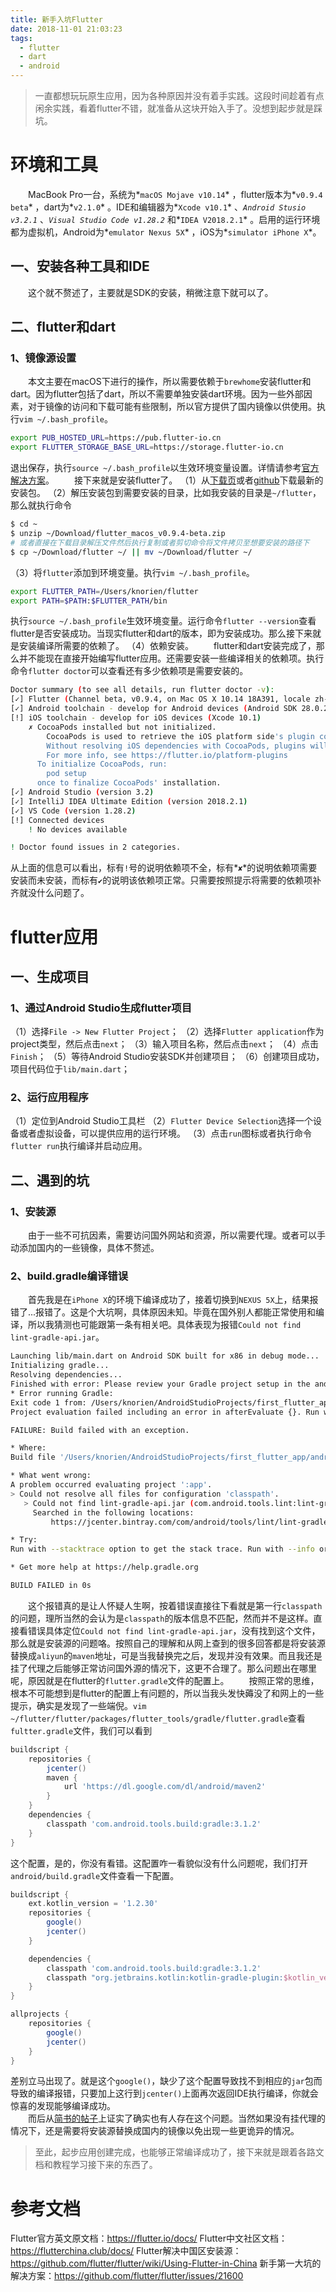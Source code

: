 ```yaml
---
title: 新手入坑Flutter
date: 2018-11-01 21:03:23
tags:
  - flutter
  - dart
  - android
---
```

> 一直都想玩玩原生应用，因为各种原因并没有着手实践。这段时间趁着有点闲余实践，看着flutter不错，就准备从这块开始入手了。没想到起步就是踩坑。
# 环境和工具
&emsp;&emsp;MacBook Pro一台，系统为*`macOS Mojave v10.14`* ，flutter版本为*`v0.9.4 beta`* ，dart为*`v2.1.0`* 。IDE和编辑器为*`Xcode v10.1`* 、*`Android Stusio v3.2.1`* 、*`Visual Studio Code v1.28.2`* 和*`IDEA V2018.2.1`* 。启用的运行环境都为虚拟机，Android为*`emulator Nexus 5X`* ，iOS为*`simulator iPhone X`*。
## 一、安装各种工具和IDE
&emsp;&emsp;这个就不赘述了，主要就是SDK的安装，稍微注意下就可以了。
## 二、flutter和dart
### 1、镜像源设置
&emsp;&emsp;本文主要在macOS下进行的操作，所以需要依赖于`brewhome`安装flutter和dart。因为flutter包括了dart，所以不需要单独安装dart环境。因为一些外部因素，对于镜像的访问和下载可能有些限制，所以官方提供了国内镜像以供使用。执行`vim ~/.bash_profile`。
```bash
export PUB_HOSTED_URL=https://pub.flutter-io.cn
export FLUTTER_STORAGE_BASE_URL=https://storage.flutter-io.cn
```
退出保存，执行`source ~/.bash_profile`以生效环境变量设置。详情请参考[官方解决方案](https://github.com/flutter/flutter/wiki/Using-Flutter-in-China)。
&emsp;&emsp;接下来就是安装flutter了。
（1）从[下载页](https://flutter.io/sdk-archive/#macos)或者[github](https://github.com/flutter/flutter/releases)下载最新的安装包。
（2）解压安装包到需要安装的目录，比如我安装的目录是`~/flutter`，那么就执行命令
```bash
$ cd ~
$ unzip ~/Download/flutter_macos_v0.9.4-beta.zip
# 或者直接在下载目录解压文件然后执行复制或者剪切命令将文件拷贝至想要安装的路径下
$ cp ~/Download/flutter ~/ || mv ~/Download/flutter ~/
```
（3）将`flutter`添加到环境变量。执行`vim ~/.bash_profile`。
```bash
export FLUTTER_PATH=/Users/knorien/flutter
export PATH=$PATH:$FLUTTER_PATH/bin
```
执行`source ~/.bash_profile`生效环境变量。运行命令`flutter --version`查看flutter是否安装成功。当现实flutter和dart的版本，即为安装成功。那么接下来就是安装编译所需要的依赖了。
（4）依赖安装。
&emsp;&emsp;flutter和dart安装完成了，那么并不能现在直接开始编写flutter应用。还需要安装一些编译相关的依赖项。执行命令`flutter doctor`可以查看还有多少依赖项是需要安装的。
```bash
Doctor summary (to see all details, run flutter doctor -v):
[✓] Flutter (Channel beta, v0.9.4, on Mac OS X 10.14 18A391, locale zh-Hans-CN)
[✓] Android toolchain - develop for Android devices (Android SDK 28.0.2)
[!] iOS toolchain - develop for iOS devices (Xcode 10.1)
    ✗ CocoaPods installed but not initialized.
        CocoaPods is used to retrieve the iOS platform side's plugin code that responds to your plugin usage on the Dart side.
        Without resolving iOS dependencies with CocoaPods, plugins will not work on iOS.
        For more info, see https://flutter.io/platform-plugins
      To initialize CocoaPods, run:
        pod setup
      once to finalize CocoaPods' installation.
[✓] Android Studio (version 3.2)
[✓] IntelliJ IDEA Ultimate Edition (version 2018.2.1)
[✓] VS Code (version 1.28.2)
[!] Connected devices
    ! No devices available

! Doctor found issues in 2 categories.
```
从上面的信息可以看出，标有`!`号的说明依赖项不全，标有*`✘`*的说明依赖项需要安装而未安装，而标有`✔`的说明该依赖项正常。只需要按照提示将需要的依赖项补齐就没什么问题了。
# flutter应用
## 一、生成项目
### 1、通过Android Studio生成flutter项目
（1）选择`File -> New Flutter Project`；
（2）选择`Flutter application`作为project类型，然后点击`next`；
（3）输入项目名称，然后点击`next`；
（4）点击`Finish`；
（5）等待Android Studio安装SDK并创建项目；
（6）创建项目成功，项目代码位于`lib/main.dart`；
### 2、运行应用程序
（1）定位到Android Studio工具栏
（2）`Flutter Device Selection`选择一个设备或者虚拟设备，可以提供应用的运行环境。
（3）点击`run`图标或者执行命令`flutter run`执行编译并启动应用。
## 二、遇到的坑
### 1、安装源
&emsp;&emsp;由于一些不可抗因素，需要访问国外网站和资源，所以需要代理。或者可以手动添加国内的一些镜像，具体不赘述。
### 2、build.gradle编译错误
&emsp;&emsp;首先我是在`iPhone X`的环境下编译成功了，接着切换到`NEXUS 5X`上，结果报错了...报错了。这是个大坑啊，具体原因未知。毕竟在国外别人都能正常使用和编译，所以我猜测也可能跟第一条有相关吧。具体表现为报错`Could not find lint-gradle-api.jar`。
```bash
Launching lib/main.dart on Android SDK built for x86 in debug mode...
Initializing gradle...
Resolving dependencies...
Finished with error: Please review your Gradle project setup in the android/ folder.
* Error running Gradle:
Exit code 1 from: /Users/knorien/AndroidStudioProjects/first_flutter_app/android/gradlew app:properties:
Project evaluation failed including an error in afterEvaluate {}. Run with --stacktrace for details of the afterEvaluate {} error.

FAILURE: Build failed with an exception.

* Where:
Build file '/Users/knorien/AndroidStudioProjects/first_flutter_app/android/app/build.gradle' line: 26

* What went wrong:
A problem occurred evaluating project ':app'.
> Could not resolve all files for configuration 'classpath'.
   > Could not find lint-gradle-api.jar (com.android.tools.lint:lint-gradle-api:26.1.2).
     Searched in the following locations:
         https://jcenter.bintray.com/com/android/tools/lint/lint-gradle-api/26.1.2/lint-gradle-api-26.1.2.jar

* Try:
Run with --stacktrace option to get the stack trace. Run with --info or --debug option to get more log output. Run with --scan to get full insights.

* Get more help at https://help.gradle.org

BUILD FAILED in 0s
```
&emsp;&emsp;这个报错真的是让人怀疑人生啊，按着错误直接往下看就是第一行`classpath`的问题，理所当然的会认为是`classpath`的版本信息不匹配，然而并不是这样。直接看错误具体定位`Could not find lint-gradle-api.jar`，没有找到这个文件，那么就是安装源的问题咯。按照自己的理解和从网上查到的很多回答都是将安装源替换成`aliyun`的`maven`地址，可是当我替换完之后，发现并没有效果。而且我还是挂了代理之后能够正常访问国外源的情况下，这更不合理了。那么问题出在哪里呢，原因就是在flutter的`flutter.gradle`文件的配置上。
&emsp;&emsp;按照正常的思维，根本不可能想到是flutter的配置上有问题的，所以当我头发快薅没了和网上的一些提示，确实是发现了一些端倪。`vim ~/flutter/flutter/packages/flutter_tools/gradle/flutter.gradle`查看`fultter.gradle`文件，我们可以看到
```gradle
buildscript {
    repositories {
        jcenter()
        maven {
            url 'https://dl.google.com/dl/android/maven2'
        }
    }
    dependencies {
        classpath 'com.android.tools.build:gradle:3.1.2'
    }
}
```
这个配置，是的，你没有看错。这配置咋一看貌似没有什么问题呢，我们打开`android/build.gradle`文件查看一下配置。
```gradle
buildscript {
    ext.kotlin_version = '1.2.30'
    repositories {
        google()
        jcenter()
    }

    dependencies {
        classpath 'com.android.tools.build:gradle:3.1.2'
        classpath "org.jetbrains.kotlin:kotlin-gradle-plugin:$kotlin_version"
    }
}

allprojects {
    repositories {
        google()
        jcenter()
    }
}
```
差别立马出现了。就是这个`google()`，缺少了这个配置导致找不到相应的`jar`包而导致的编译报错，只要加上这行到`jcenter()`上面再次返回IDE执行编译，你就会惊喜的发现能够编译成功。  
&emsp;&emsp;而后从[简书的帖子](https://www.jianshu.com/p/2178ed233361)上证实了确实也有人存在这个问题。当然如果没有挂代理的情况下，还是需要将安装源替换成国内的镜像以免出现一些更诡异的情况。
> 至此，起步应用创建完成，也能够正常编译成功了，接下来就是跟着各路文档和教程学习接下来的东西了。
# 参考文档
Flutter官方英文原文档：https://flutter.io/docs/
Flutter中文社区文档：https://flutterchina.club/docs/
Flutter解决中国区安装源：https://github.com/flutter/flutter/wiki/Using-Flutter-in-China
新手第一大坑的解决方案：https://github.com/flutter/flutter/issues/21600